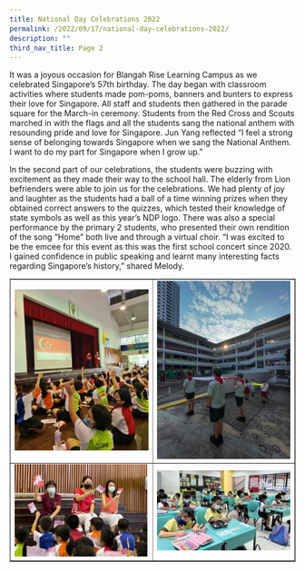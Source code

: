 ```yaml
---
title: National Day Celebrations 2022
permalink: /2022/09/17/national-day-celebrations-2022/
description: ""
third_nav_title: Page 2
---
```

<p>It was a joyous occasion for Blangah Rise Learning Campus as we celebrated Singapore&rsquo;s 57th birthday. The day began with classroom activities where students made pom-poms, banners and bunters to express their love for Singapore. All staff and students then gathered in the parade square for the March-in ceremony. Students from the Red Cross and Scouts marched in with the flags and all the students sang the national anthem with resounding pride and love for Singapore. Jun Yang reflected &ldquo;I feel a strong sense of belonging towards Singapore when we sang the National Anthem. I want to do my part for Singapore when I grow up.&rdquo;</p>
<p>In the second part of our celebrations, the students were buzzing with excitement as they made their way to the school hall. The elderly from Lion befrienders were able to join us for the celebrations. We had plenty of joy and laughter as the students had a ball of a time winning prizes when they obtained correct answers to the quizzes, which tested their knowledge of state symbols as well as this year&rsquo;s NDP logo. There was also a special performance by the primary 2 students, who presented their own rendition of the song &ldquo;Home&rdquo; both live and through a virtual choir. &ldquo;I was excited to be the emcee for this event as this was the first school concert since 2020. I gained confidence in public speaking and learnt many interesting facts regarding Singapore&rsquo;s history,&rdquo; shared Melody.</p>
<table style="border-collapse: collapse; width: 100%;" border="1">
<tbody>
<tr>
<td style="width: 50%;"><img src="/images/nd2022a.jpg"></td>
<td style="width: 50%;"><img src="/images/nd2022b.jpg"></td>
</tr>
<tr>
<td style="width: 50%;"><img src="/images/nd2022c.jpg"></td>
<td style="width: 50%;"><img src="/images/nd2022d.jpg"></td>
</tr>
</tbody>
</table>